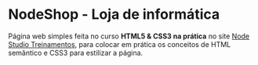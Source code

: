 # NodeShop - Loja de informática

  Página web simples feita no curso **HTML5 & CSS3 na prática** no site [Node Studio Treinamentos](https://www.nodestudio.com.br/), para colocar em prática os conceitos de HTML semântico e CSS3 para estilizar a página.

